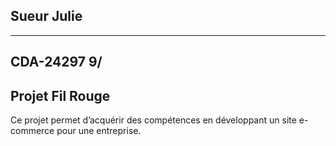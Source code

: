 Sueur Julie
-----------

---------------------------------------------
CDA-24297 9/
---------

Projet Fil Rouge
----------------
Ce projet permet d’acquérir des compétences en développant un site e-commerce pour une entreprise.